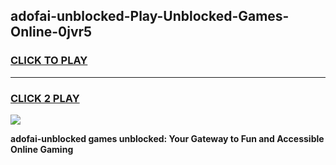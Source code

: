 
## adofai-unblocked-Play-Unblocked-Games-Online-0jvr5
<h3>
<a href="https://premium76.site?title=adofai-unblocked&ref=25A">CLICK TO PLAY</a></h3>
<hr>

<h3>
<a href="https://premium76.site?title=adofai-unblocked&ref=25A">CLICK 2 PLAY</a>
  
</h3>

<a href="https://premium76.site?title=adofai-unblocked&ref=25A"><img src="https://clearcache.store/games.png"></a>


**adofai-unblocked games unblocked: Your Gateway to Fun and Accessible Online Gaming**
